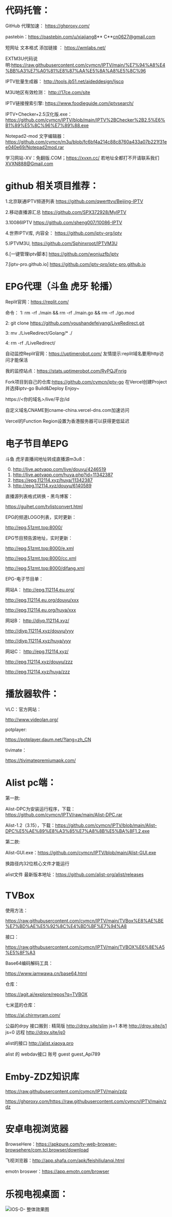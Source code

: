 



# 代码托管：

GitHub 代理加速：
https://ghproxy.com/

pastebin：https://pastebin.com/u/xiajiang8**     C**cn0627@gmail.com   


 短网址 文本格式 添加链接 ：
 https://wmlabs.net/

EXTM3U代码说明:https://raw.githubusercontent.com/cymcn/IPTV/main/%E7%94%A8%E4%BB%A3%E7%A0%81%E8%87%AA%E5%8A%A8%E5%8C%96

IPTV批量生成器：
http://tools.jb51.net/aideddesign/ljscq

M3U地区有效检测：
http://17ce.com/site

IPTV链接搜索引擎:
https://www.foodieguide.com/iptvsearch/

IPTV+Checker+2.5汉化版.exe：
https://github.com/cymcn/IPTV/blob/main/IPTV%2BChecker%2B2.5%E6%B1%89%E5%8C%96%E7%89%88.exe

Notepad2-mod 文字编辑器：
https://github.com/cymcn/m3u/blob/fc6bf4a214c88c8760a433a07b221f31ee040e69/Notepad2mod.rar

学习网站-XV：免翻版.COM；https://xvxn.cc/ 
若地址全都打不开请联系我们 XVXN888@Gmail.com

















# github 相关项目推荐：

1.北京联通IPTV频道列表 https://github.com/qwerttvv/Beijing-IPTV

2.移动直播源汇总 https://github.com/SPX372928/MyIPTV

3.10086IPTV https://github.com/sheng007/10086-IPTV

4.世界IPTV库, 内容全： https://github.com/iptv-org/iptv

5.IPTVM3U, https://github.com/Sphinxroot/IPTVM3U

6.[一键管理iptv脚本] https://github.com/woniuzfb/iptv

7.[iptv-pro.github.io] https://github.com/iptv-pro/iptv-pro.github.io


# EPG代理（斗鱼 虎牙 轮播）

Replit官网：https://replit.com/

命令：
1: rm -rf ./main && rm -rf ./main.go && rm -rf ./go.mod

2: git clone https://github.com/youshandefeiyang/LiveRedirect.git

3: mv ./LiveRedirect/Golang/* ./

4: rm -rf ./LiveRedirect/

自动监控Replit官网：https://uptimerobot.com/
友情提示:replit域名要用http访问才能保活


我的监控站点：https://stats.uptimerobot.com/RyPQJFnrjg



Fork项目到自己的仓库:https://github.com/cymcn/iptv-go
在Vercel创建Project并选择iptv-go
Build&Deploy
Enjoy~

https://<你的域名>/live/平台/id


自定义域名CNAME到cname-china.vercel-dns.com加速访问

Vercel的Function Region设置为香港服务器可以获得更低延迟



# 电子节目单EPG



斗鱼 虎牙直播间地址转成直播源m3u8：

   0. http://live.aptvapp.com/live/douyu/4246519
   1. http://live.aptvapp.com/huya.php?id=11342387  
   2. https://epg.112114.xyz/huya/11342387     
   3. http://epg.112114.xyz/douyu/6140589
   
直播源列表格式转换 - 黑鸟博客：

https://guihet.com/tvlistconvert.html



EPG的频道LOGO列表，实时更新：

http://epg.51zmt.top:8000/


EPG节目预告源地址，实时更新：

http://epg.51zmt.top:8000/e.xml

http://epg.51zmt.top:8000/cc.xml

http://epg.51zmt.top:8000/difang.xml

 EPG-电子节目单：
 
 
 网站A：
http://epg.112114.eu.org/ 

http://epg.112114.eu.org/douyu/xxx

http://epg.112114.eu.org/huya/xxx
 

 网站B：
 http://diyp.112114.xyz/
 
 http://diyp.112114.xyz/douyu/yyy
 
 http://diyp.112114.xyz/huya/yyy


 网站C：
 http://epg.112114.xyz/
 
 http://epg.112114.xyz/douyu/zzz
 
 http://epg.112114.xyz/huya/zzz
 
 
  

# 播放器软件：

VLC：官方网站：

http://www.videolan.org/


potplayer:

https://potplayer.daum.net/?lang=zh_CN




tivimate：

https://tivimatepremiumapk.com/
 
# Alist pc端：

 第一款:
 
 Alist-DPC为安装运行程序，下载：https://github.com/cymcn/IPTV/raw/main/Alist-DPC.rar
 
 Alist-1.2（3.15），下载：https://github.com/cymcn/IPTV/blob/main/Alist-DPC%E5%AE%89%E8%A3%85%E7%A8%8B%E5%BA%8F1.2.exe

  第二款:

  Alist-GUI.exe：https://github.com/cymcn/IPTV/blob/main/Alist-GUI.exe
  
 
 
  换路径内32位核心文件才能运行
  
  
  alist文件 最新版本地址：https://github.com/alist-org/alist/releases
  

# TVBox

使用方法：

https://raw.githubusercontent.com/cymcn/IPTV/main/TVBox%E8%AE%BE%E7%BD%AE%E5%92%8C%E4%BD%BF%E7%94%A8


接口：

https://raw.githubusercontent.com/cymcn/IPTV/main/TVBOX%E6%8E%A5%E5%8F%A3

Base64编码解码工具：

https://www.iamwawa.cn/base64.html


仓库：

https://agit.ai/explore/repos?q=TVBOX

七米蓝的仓库：

https://al.chirmyram.com/

公益的drpy 接口搬到 :
精简版
http://drpy.site/slim
js=1 本地
http://drpy.site/js1
js=0 远程
http://drpy.site/js0

alist的接口
http://alist.xiaoya.pro

alist 的 webdav接口 账号
guest
guest_Api789



# Emby-ZDZ知识库

https://raw.githubusercontent.com/cymcn/IPTV/main/zdz

https://ghproxy.com/https://raw.githubusercontent.com/cymcn/IPTV/main/zdz

# 安卓电视浏览器

BrowseHere：https://apkpure.com/tv-web-browser-browsehere/com.tcl.browser/download

飞视浏览器：http://app.shafa.com/apk/feishiliulanqi.html

emotn broswer：https://app.emotn.com/browser

# 乐视电视桌面：
![IOS-D- 整体效果图](https://user-images.githubusercontent.com/95155750/196031476-1e58524b-d205-4648-97e5-dd592eb829c6.jpg)
